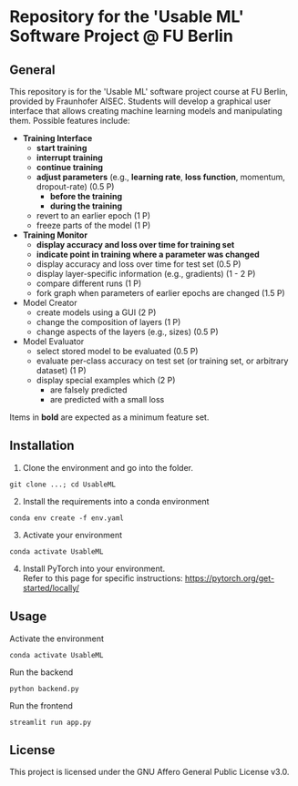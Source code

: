 # Repository for the 'Usable ML' Software Project @ FU Berlin

## General
This repository is for the 'Usable ML' software project course at FU Berlin, provided by Fraunhofer AISEC. Students will develop a graphical user interface that allows creating machine learning models and manipulating them. Possible features include:
- **Training Interface**
  - **start training**
  - **interrupt training**
  - **continue training**
  - **adjust parameters** (e.g., **learning rate**, **loss function**, momentum, dropout-rate) (0.5 P)
    - **before the training**
    - **during the training**
  - revert to an earlier epoch (1 P)
  - freeze parts of the model (1 P)
- **Training Monitor**
  - **display accuracy and loss over time for training set**
  - **indicate point in training where a parameter was changed**
  - display accuracy and loss over time for test set (0.5 P)
  - display layer-specific information (e.g., gradients) (1 - 2 P)
  - compare different runs (1 P)
  - fork graph when parameters of earlier epochs are changed (1.5 P)
- Model Creator
  - create models using a GUI (2 P)
  - change the composition of layers (1 P)
  - change aspects of the layers (e.g., sizes) (0.5 P)
- Model Evaluator
  - select stored model to be evaluated (0.5 P)
  - evaluate per-class accuracy on test set (or training set, or arbitrary dataset) (1 P)
  - display special examples which (2 P)
    - are falsely predicted
    - are predicted with a small loss

Items in **bold** are expected as a minimum feature set.
## Installation
1. Clone the environment and go into the folder.
```
git clone ...; cd UsableML
```
2. Install the requirements into a conda environment
```
conda env create -f env.yaml
```
3. Activate your environment
```
conda activate UsableML
```
4. Install PyTorch into your environment.  
Refer to this page for specific instructions: https://pytorch.org/get-started/locally/

## Usage
Activate the environment
```
conda activate UsableML
````
Run the backend
```
python backend.py
```
Run the frontend
```
streamlit run app.py
```

## License
This project is licensed under the GNU Affero General Public License v3.0. 

